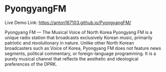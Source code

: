 # PyongyangFM 
Live Demo Link: https://anton167103.github.io/PyongyangFM/

Pyongyang FM — The Musical Voice of North Korea
Pyongyang FM is a unique radio station that broadcasts exclusively Korean music, primarily patriotic and revolutionary in nature.
Unlike other North Korean broadcasters such as Voice of Korea, Pyongyang FM does not feature news segments, political commentary, 
or foreign-language programming. It is a purely musical channel that reflects the aesthetic and ideological preferences of the DPRK.
